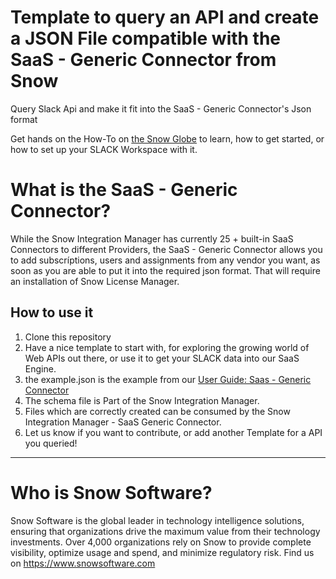 # Template to query an API and create a JSON File compatible with the SaaS - Generic Connector from Snow

Query Slack Api and make it fit into the SaaS - Generic Connector's Json format

Get hands on the How-To on [the Snow Globe](https://community.snowsoftware.com/docs/DOC-1671 "the Snow Globe") to learn, how to get started, or how to set up your SLACK Workspace with it.

# What is the SaaS - Generic Connector?

While the Snow Integration Manager has currently 25 + built-in SaaS Connectors to different Providers, the SaaS - Generic Connector allows you to add subscríptions, users and assignments from any vendor you want, as soon as you are able to put it into the required json format. That will require an installation of Snow License Manager.

## How to use it

1. Clone this repository
2. Have a nice template to start with, for exploring the growing world of Web APIs out there, or use it to get your SLACK data into our SaaS Engine. 
3. the example.json is the example from our [User Guide: Saas - Generic Connector](https://snowprod.service-now.com/support/?id=kb_article_view&sys_kb_id=a36218071bcd80105586cbfe6e4bcb1c "User Guide - SaaS Generic Connector")
4. The schema file is Part of the Snow Integration Manager.
5. Files which are correctly created can be consumed by the Snow Integration Manager - SaaS Generic Connector.
6. Let us know if you want to contribute, or add another Template for a API you queried!

---
# Who is Snow Software?

Snow Software is the global leader in technology intelligence solutions, ensuring that organizations drive the maximum value from their technology investments. Over 4,000 organizations rely on Snow to provide complete visibility, optimize usage and spend, and minimize regulatory risk.
Find us on https://www.snowsoftware.com
